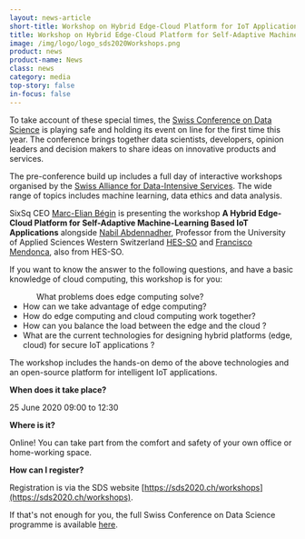 ```yaml
---
layout: news-article
short-title: Workshop on Hybrid Edge-Cloud Platform for IoT Applications
title: Workshop on Hybrid Edge-Cloud Platform for Self-Adaptive Machine-Learning Based IoT Applications
image: /img/logo/logo_sds2020Workshops.png
product: news
product-name: News
class: news
category: media
top-story: false
in-focus: false
---
```


To take account of these special times, the [Swiss Conference on Data Science](https://sds2020.ch/) is playing safe and holding its event on line for the first time this year. The conference brings together data scientists, developers, opinion leaders and decision makers to share ideas on innovative products and services. 

The pre-conference build up includes a full day of interactive workshops organised by the [Swiss Alliance for Data-Intensive Services](https://data-service-alliance.ch/). The wide range of topics includes machine learning, data ethics and data analysis. 

SixSq CEO [Marc-Elian Bégin](https://www.linkedin.com/in/mebster/) is presenting the workshop **A Hybrid Edge-Cloud Platform for Self-Adaptive Machine-Learning Based IoT Applications** alongside [Nabil Abdennadher](https://www.linkedin.com/in/nabil-abdennadher-0446802/), Professor from the University of Applied Sciences Western Switzerland [HES-SO](https://www.hes-so.ch/) and [Francisco Mendonca](https://www.linkedin.com/in/francisco-mendonca/), also from HES-SO.

If you want to know the answer to the following questions, and have a basic knowledge of cloud computing, this workshop is for you:

<ul>
<ul>What problems does edge computing solve?</ul>
<li>How can we take advantage of edge computing?</li>
<li>How do edge computing and cloud computing work together?</li>
<li>How can you balance the load between the edge and the cloud ?</li>
<li>What are the current technologies for designing hybrid platforms (edge, cloud) for secure IoT  applications ?</li> 
</ul>

The workshop includes the hands-on demo of the above technologies and an open-source platform for intelligent IoT applications. 

**When does it take place?**

25 June 2020 09:00 to 12:30

**Where is it?**

Online! You can take part from the comfort and safety of your own office or home-working space.

**How can I register?**

Registration is via the SDS website [https://sds2020.ch/workshops](https://sds2020.ch/workshops).

If that's not enough for you, the full Swiss Conference on Data Science programme is available [here](https://sds2020.ch/conference-program).
  